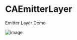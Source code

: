 # CAEmitterLayer
Emitter Layer Demo


![image](https://www.hanmingjie.com/githubvideo/CAEmitterLayer_Fire.gif)


